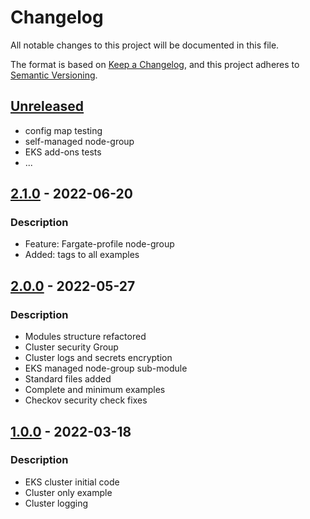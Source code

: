 # Changelog
All notable changes to this project will be documented in this file.

The format is based on [Keep a Changelog](https://keepachangelog.com/en/1.0.0/),
and this project adheres to [Semantic Versioning](https://semver.org/spec/v2.0.0.html).

## [Unreleased]
- config map testing
- self-managed node-group
- EKS add-ons tests
- ...

## [2.1.0] - 2022-06-20
### Description
- Feature: Fargate-profile node-group
- Added: tags to all examples

## [2.0.0] - 2022-05-27
### Description
- Modules structure refactored
- Cluster security Group
- Cluster logs and secrets encryption
- EKS managed node-group sub-module
- Standard files added
- Complete and minimum examples
- Checkov security check fixes

## [1.0.0] - 2022-03-18
### Description
- EKS cluster initial code
- Cluster only example
- Cluster logging

[Unreleased]: https://github.com/boldlink/terraform-module-template/compare/2.0.1...HEAD

[2.1.0]: https://github.com/boldlink/terraform-module-template/releases/tag/2.1.0

[2.0.0]: https://github.com/boldlink/terraform-module-template/releases/tag/2.0.0

[1.0.0]: https://github.com/boldlink/terraform-module-template/releases/tag/1.0.0
